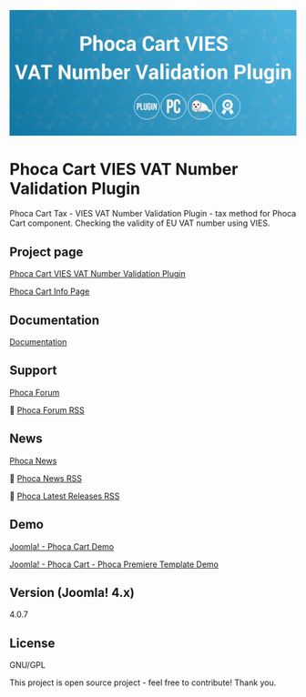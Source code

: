 



![Phoca Cart VIES VAT Number Validation Plugin](https://github.com/PhocaCz/PhocaCartViesVatNumberValidationPlugin/blob/main/vies_vat_number_validation.png?raw=true)

# Phoca Cart VIES VAT Number Validation Plugin



Phoca Cart Tax - VIES VAT Number Validation Plugin - tax method for Phoca Cart component. Checking the validity of EU VAT number using VIES.



## Project page

[Phoca Cart VIES VAT Number Validation Plugin](https://www.phoca.cz/phocacart)

[Phoca Cart Info Page](https://www.phoca.cz/project/phocacart-joomla-ecommerce)



## Documentation

[Documentation](https://www.phoca.cz/documentation/category/115-phoca-cart)





## Support

[Phoca Forum](https://www.phoca.cz/forum)

:bell: [Phoca Forum RSS](https://www.phoca.cz/forum/app.php/feed)



## News

[Phoca News](https://www.phoca.cz/news)

:bell: [Phoca News RSS](https://www.phoca.cz/news?format=feed&type=rss)

:bell: [Phoca Latest Releases RSS](https://www.phoca.cz/download/feed/111?format=feed&type=rss)



## Demo

[Joomla! - Phoca Cart Demo](https://www.phoca.cz/phocacartdemo/)

[Joomla! - Phoca Cart - Phoca Premiere Template Demo](https://www.phoca.cz/phocacartdemo/premiere/)



## Version (Joomla! 4.x)

4.0.7



## License

GNU/GPL



This project is open source project - feel free to contribute! Thank you.
